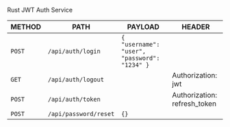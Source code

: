 Rust JWT Auth Service

|METHOD|PATH|PAYLOAD|HEADER|
|------|----|-------|------|
|`POST`|`/api/auth/login`|`{ "username": "user", "password": "1234" }`||
|`GET`|`/api/auth/logout`||Authorization: jwt|
|`POST`|`/api/auth/token`||Authorization: refresh_token|
|`POST`|`/api/password/reset`|`{}`||